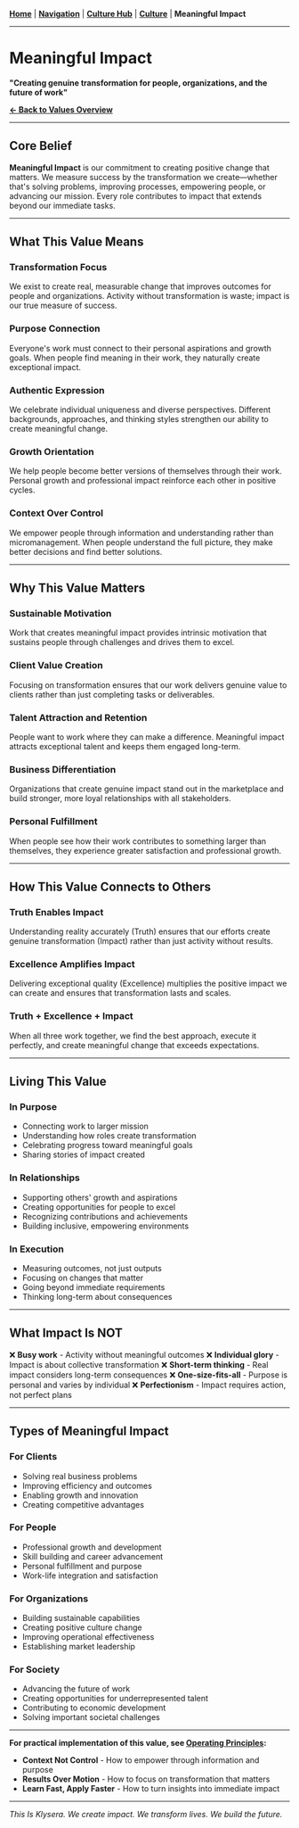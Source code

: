 **[Home](//#/)** | **[Navigation](//#/)** | **[Culture Hub](/docs/Klysera/Culture-Hub.md)** | **[Culture](/docs/Klysera/Culture/Overview.md)** | **Meaningful Impact**

---

# Meaningful Impact

**"Creating genuine transformation for people, organizations, and the future of work"**

**[← Back to Values Overview](docs/Klysera/Culture/TIK-Identity.md)**

---

## Core Belief

**Meaningful Impact** is our commitment to creating positive change that matters. We measure success by the transformation we create—whether that's solving problems, improving processes, empowering people, or advancing our mission. Every role contributes to impact that extends beyond our immediate tasks.

---

## What This Value Means

### Transformation Focus
We exist to create real, measurable change that improves outcomes for people and organizations. Activity without transformation is waste; impact is our true measure of success.

### Purpose Connection
Everyone's work must connect to their personal aspirations and growth goals. When people find meaning in their work, they naturally create exceptional impact.

### Authentic Expression
We celebrate individual uniqueness and diverse perspectives. Different backgrounds, approaches, and thinking styles strengthen our ability to create meaningful change.

### Growth Orientation
We help people become better versions of themselves through their work. Personal growth and professional impact reinforce each other in positive cycles.

### Context Over Control
We empower people through information and understanding rather than micromanagement. When people understand the full picture, they make better decisions and find better solutions.

---

## Why This Value Matters

### Sustainable Motivation
Work that creates meaningful impact provides intrinsic motivation that sustains people through challenges and drives them to excel.

### Client Value Creation
Focusing on transformation ensures that our work delivers genuine value to clients rather than just completing tasks or deliverables.

### Talent Attraction and Retention
People want to work where they can make a difference. Meaningful impact attracts exceptional talent and keeps them engaged long-term.

### Business Differentiation
Organizations that create genuine impact stand out in the marketplace and build stronger, more loyal relationships with all stakeholders.

### Personal Fulfillment
When people see how their work contributes to something larger than themselves, they experience greater satisfaction and professional growth.

---

## How This Value Connects to Others

### Truth Enables Impact
Understanding reality accurately (Truth) ensures that our efforts create genuine transformation (Impact) rather than just activity without results.

### Excellence Amplifies Impact
Delivering exceptional quality (Excellence) multiplies the positive impact we can create and ensures that transformation lasts and scales.

### Truth + Excellence + Impact
When all three work together, we find the best approach, execute it perfectly, and create meaningful change that exceeds expectations.

---

## Living This Value

### In Purpose
- Connecting work to larger mission
- Understanding how roles create transformation
- Celebrating progress toward meaningful goals
- Sharing stories of impact created

### In Relationships
- Supporting others' growth and aspirations
- Creating opportunities for people to excel
- Recognizing contributions and achievements
- Building inclusive, empowering environments

### In Execution
- Measuring outcomes, not just outputs
- Focusing on changes that matter
- Going beyond immediate requirements
- Thinking long-term about consequences

---

## What Impact Is NOT

❌ **Busy work** - Activity without meaningful outcomes
❌ **Individual glory** - Impact is about collective transformation
❌ **Short-term thinking** - Real impact considers long-term consequences
❌ **One-size-fits-all** - Purpose is personal and varies by individual
❌ **Perfectionism** - Impact requires action, not perfect plans

---

## Types of Meaningful Impact

### For Clients
- Solving real business problems
- Improving efficiency and outcomes
- Enabling growth and innovation
- Creating competitive advantages

### For People
- Professional growth and development
- Skill building and career advancement
- Personal fulfillment and purpose
- Work-life integration and satisfaction

### For Organizations
- Building sustainable capabilities
- Creating positive culture change
- Improving operational effectiveness
- Establishing market leadership

### For Society
- Advancing the future of work
- Creating opportunities for underrepresented talent
- Contributing to economic development
- Solving important societal challenges

---

**For practical implementation of this value, see [Operating Principles](docs/Klysera/Operating-Principles/Overview.md):**
- **Context Not Control** - How to empower through information and purpose
- **Results Over Motion** - How to focus on transformation that matters
- **Learn Fast, Apply Faster** - How to turn insights into immediate impact

---

*This Is Klysera. We create impact. We transform lives. We build the future.*